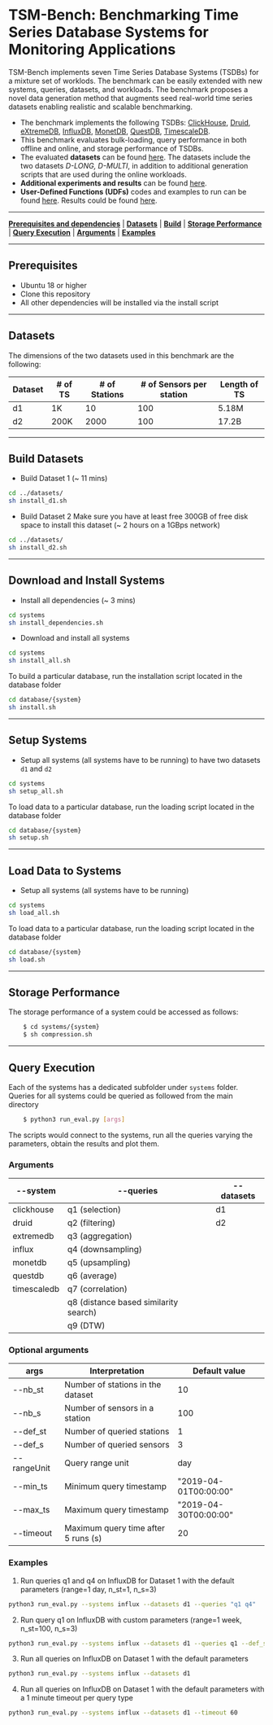 # TSM-Bench: Benchmarking Time Series Database Systems for Monitoring Applications

TSM-Bench implements seven Time Series Database Systems (TSDBs) for a mixture set of worklods. The benchmark can be easily extended with new systems, queries, datasets, and workloads. The benchmark proposes a novel data generation method that augments seed real-world time series datasets enabling realistic and scalable benchmarking. 

- The benchmark implements the following TSDBs: [ClickHouse](https://clickhouse.com/), [Druid](https://druid.apache.org/), [eXtremeDB](https://www.mcobject.com/), [InfluxDB](https://docs.influxdata.com/influxdb/v1.7/), [MonetDB](https://www.monetdb.org/easy-setup/), [QuestDB](https://questdb.io/), [TimescaleDB](https://www.timescale.com/).
- This benchmark evaluates bulk-loading, query performance in both offline and online, and storage performance of TSDBs. 
- The evaluated **datasets** can be found [here](https://github.com/eXascaleInfolab/TSM-Bench/tree/main/datasets). The datasets include the two datasets *D-LONG, D-MULTI*, in addition to additional generation scripts that are used during the online workloads. 
- **Additional experiments and results**  can be found [here](https://github.com/eXascaleInfolab/TSM-Bench/blob/main/results/TSM_Bench%5BAdditional_results%5D.pdf).
- **User-Defined Functions (UDFs)** codes and examples to run can be found [here](https://github.com/eXascaleInfolab/TSM-Bench/tree/main/udfs). Results could be found [here](https://github.com/eXascaleInfolab/TSM-Bench/blob/main/results/TSM_Bench%5BAdditional_results%5D.pdf).

___
[**Prerequisites and dependencies**](#prerequisites) | [**Datasets**](#datasets) | [**Build**](#build) | [**Storage Performance**](#Storage-Performance) | [**Query Execution**](#Query-Execution) |  [**Arguments**](#arguments) | [**Examples**](#examples)

___
## Prerequisites

- Ubuntu 18 or higher
- Clone this repository
- All other dependencies will be installed via the install script

___
## Datasets 

The dimensions of the two datasets used in this benchmark are the following:

| Dataset | # of TS | # of Stations | # of Sensors per station | Length of TS | 
| ------ | ------ | ------ | ------ | ------ |
| d1 | 1K | 10 | 100 | 5.18M |
| d2 | 200K | 2000 | 100 | 17.2B |

___
## Build Datasets 

- Build Dataset 1 (~ 11 mins)

```bash
cd ../datasets/
sh install_d1.sh
```

- Build Dataset 2 Make sure you have at least free 300GB of free disk space to install this dataset (~ 2 hours on a 1GBps network)

```bash
cd ../datasets/
sh install_d2.sh
```

___
## Download and Install Systems

- Install all dependencies (~ 3 mins)

```bash
cd systems
sh install_dependencies.sh
```

- Download and install all systems

```bash
cd systems
sh install_all.sh
```

To build a particular database, run the installation script located in the database folder

```bash
cd database/{system}
sh install.sh
```

___
## Setup Systems
- Setup all systems (all systems have to be running) to have two datasets ```d1``` and ```d2```

```bash
cd systems
sh setup_all.sh
```

To load data to a particular database, run the loading script located in the database folder

```bash
cd database/{system}
sh setup.sh
```

___
##  Load Data to Systems 
- Setup all systems (all systems have to be running)

```bash
cd systems
sh load_all.sh
```

To load data to a particular database, run the loading script located in the database folder

```bash
cd database/{system}
sh load.sh
```


___
## Storage Performance

The storage performance of a system could be accessed as follows: 

```bash
    $ cd systems/{system}
    $ sh compression.sh
```

___
## Query Execution

Each of the systems has a dedicated subfolder under `systems` folder. Queries for all systems could be queried as followed from the main directory

```bash
	$ python3 run_eval.py [args]
```

The scripts would connect to the systems, run all the queries varying the parameters, obtain the results and plot them.

### Arguments 
| --system | --queries | --datasets |
| ------ | ------ | ------ |
| clickhouse | q1 (selection) | d1 |
| druid | q2 (filtering) | d2 |
| extremedb | q3 (aggregation) |  |
| influx | q4 (downsampling) |  |
| monetdb | q5 (upsampling) |  |
| questdb | q6 (average) | |
| timescaledb | q7 (correlation) | |
|  | q8 (distance based similarity search) | |
|  | q9 (DTW) | |


### Optional arguments

 | args  |  Interpretation | Default value | 
 | --------    | ------- | ------- | 
 | --nb_st   |  Number of stations in the dataset | 10
 | --nb_s   |  Number of sensors in a station | 100
 | --def_st   |   Number of queried stations | 1
 | --def_s   |   Number of queried sensors | 3
 | --rangeUnit   |  Query range unit | day
 | --min_ts   |   Minimum query timestamp | "2019-04-01T00:00:00" |
 | --max_ts   |   Maximum query timestamp | "2019-04-30T00:00:00"
 | --timeout   |   Maximum query time after 5 runs (s) | 20



### Examples

1. Run queries q1 and q4 on InfluxDB for Dataset 1 with the default parameters (range=1 day, n_st=1, n_s=3)
 
```bash 
python3 run_eval.py --systems influx --datasets d1 --queries "q1 q4"
```

2. Run query q1 on InfluxDB with custom parameters (range=1 week, n_st=100, n_s=3)
 
```bash 
python3 run_eval.py --systems influx --datasets d1 --queries q1 --def_st 100 --def_s 3 --range 1 --rangeUnit day

```

3. Run all queries on InfluxDB on Dataset 1 with the default parameters
 
```bash 
python3 run_eval.py --systems influx --datasets d1
```

4. Run all queries on InfluxDB on Dataset 1 with the default parameters with a 1 minute timeout per query type
 
```bash 
python3 run_eval.py --systems influx --datasets d1 --timeout 60
```


